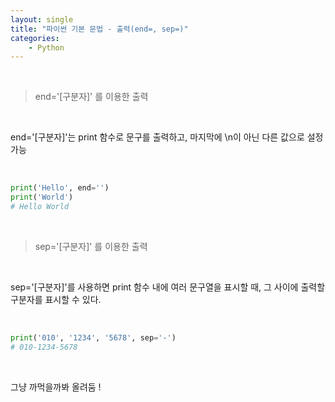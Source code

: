 ```yaml
---
layout: single
title: "파이썬 기본 문법 - 출력(end=, sep=)"
categories:
    - Python
---
```


<br>

> end='[구분자]' 를 이용한 출력

<br>

end='[구분자]'는 print 함수로 문구를 출력하고, 마지막에 \n이 아닌 다른 값으로 설정 가능

<br>

```py
print('Hello', end='')
print('World')
# Hello World
```

<br>

> sep='[구분자]' 를 이용한 출력

<br>

sep='[구분자]'를 사용하면 print 함수 내에 여러 문구열을 표시할 때, 그 사이에 출력할 구분자를 표시할 수 있다.

<br>

```py
print('010', '1234', '5678', sep='-')
# 010-1234-5678
```

<br>

그냥 까먹을까봐 올려둠 !